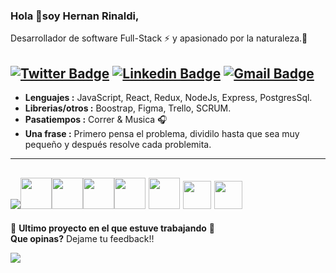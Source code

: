 ### Hola 👋soy Hernan Rinaldi,
Desarrollador de software Full-Stack :zap: y apasionado por la naturaleza.🌳   

[![Twitter Badge](https://img.shields.io/badge/--1ca0f1?style=flat-square&logo=twitter&logoColor=white&link=https://twitter.com/Hernanrinaldi01)](https://twitter.com/Hernanrinaldi01)  [![Linkedin Badge](https://img.shields.io/badge/--blue?style=flat-square&logo=Linkedin&logoColor=white&link=https://www.linkedin.com/in/hernan-javier-rinaldi/)](https://www.linkedin.com/in/hernan-javier-rinaldi/) [![Gmail Badge](https://img.shields.io/badge/-hernanjavierrinaldi@gmail.com-c14438?style=flat-square&logo=Gmail&logoColor=white&link=mailto:hernanjavierrinaldi@gmail.com)](mailto:hernanjavierrinaldi@gmail.com) 
--------------------------------------------------------------------------------------------------------------------------------------------------------------------------------- 

-  **Lenguajes :** JavaScript, React, Redux, NodeJs, Express, PostgresSql.
-  **Librerias/otros :** Boostrap, Figma, Trello, SCRUM. 
-  **Pasatiempos :** Correr & Musica :headphones: 
-  **Una frase :** Primero pensa el problema, dividilo hasta que sea muy pequeño y después resolve cada problemita. 

---------------------------------------------------------------------------------------------------------------------------------------------------------------------------------

<a href="https://developer.mozilla.org/en-US/docs/Web/JavaScript"><img src="https://i.ibb.co/p071sDS/Javascript-by-Soy-Horizonte-removebg-preview-1-1.png" ></a><a href="https://react.com"><img src="https://user-images.githubusercontent.com/94530832/200696499-58a56fa0-9859-419d-8e3b-e694e5a05b5b.svg" width="50" height="50"></a><a href="https://www.w3.org/html/"><img src="https://user-images.githubusercontent.com/94530832/200699270-b5270a46-12c0-4f08-8577-3e7c4210efaf.svg" width="50" height="50"></a><a href="https://www.postgresql.org/"><img src="https://user-images.githubusercontent.com/94530832/200699335-74830abc-ad07-4895-819e-553c793023ef.svg" width="50" height="50"></a><a href="https://nodejs.org/"><img src="https://user-images.githubusercontent.com/94530832/200699782-44fa9cc5-8f35-4230-93af-73b1bd3d1c09.svg" width="50" height="50"></a>
<a href="https://developer.mozilla.org/es/docs/Learn/Server-side/Express_Nodejs/Introduction"><img src="https://assets.website-files.com/61ca3f775a79ec5f87fcf937/6202fcdee5ee8636a145a41b_1234.png" width="50" height="50"></a>
  <a href="https://sequelize.org/docs/v6/getting-started/"><img src="https://brandeps.com/icon-download/S/Sequelize-icon-vector-01.svg" width="45" height="45"></a>
  <a href="https://git-scm.com/"><img src="https://brandeps.com/icon-download/G/Git-icon-vector-06.svg" width="45" height="45"></a>
--------------------------------------------------------------------------------------------------------------------------------------------------------------------------------- 

 💚 **Ultimo proyecto en el que estuve trabajando** 💚                     
 **Que opinas?** Dejame tu feedback!!
 
 <a href="https://world-dev-front.vercel.app"><img src="https://i.ibb.co/LvmjYMr/Captura-de-pantalla-443-1.jpg"></a>
 

